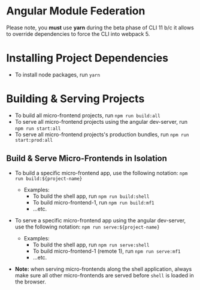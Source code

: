 # Angular Module Federation

Please note, you **must** use **yarn** during the beta phase of CLI 11 b/c it allows to override dependencies to force the CLI into webpack 5.

# Installing Project Dependencies

* To install node packages, run `yarn`

# Building & Serving Projects

* To build all micro-frontend projects, run `npm run build:all`
* To serve all micro-frontend projects using the angular dev-server, run
  `npm run start:all`
* To serve all micro-frontend projects's production bundles, run
  `npm run start:prod:all`

## Build & Serve Micro-Frontends in Isolation

* To build a specific micro-frontend app, use the following notation:
  `npm run build:${project-name}`
  * Examples:
    * To build the shell app, run `npm run build:shell`
    * To build micro-frontend-1, run `npm run build:mf1`
    * ...etc.

* To serve a specific micro-frontend app using the angular dev-server, use the following notation:
  `npm run serve:${project-name}`
  * Examples:
    * To build the shell app, run `npm run serve:shell`
    * To build micro-frontend-1 (remote 1), run `npm run serve:mf1`
    * ...etc.

* **Note:** when serving micro-frontends along the shell application, always make sure all other micro-frontends are served before `shell` is loaded in the browser.
